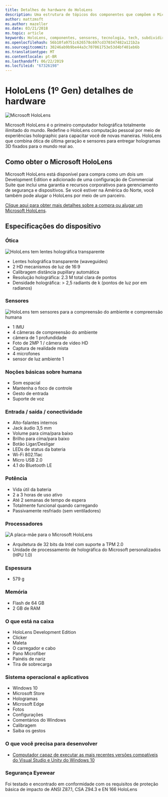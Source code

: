 ```yaml
---
title: Detalhes de hardware do HoloLens
description: Uma estrutura de tópicos dos componentes que compõem o Microsoft HoloLens, primeiro totalmente ilimitado holográfica computador do mundo executando o Windows.
author: mattzmsft
ms.author: mazeller
ms.date: 03/21/2018
ms.topic: article
keywords: HoloLens, componentes, sensores, tecnologia, tech, subdividir, desmontagem,
ms.openlocfilehash: 56b10fa9751c626578c697cd370347482a121b2a
ms.sourcegitcommit: 30246ab9b9be44a3c707061753e53d4bf401eb6b
ms.translationtype: MT
ms.contentlocale: pt-BR
ms.lasthandoff: 06/22/2019
ms.locfileid: "67326198"
---
```

# <a name="hololens-1st-gen-hardware-details"></a>HoloLens (1º Gen) detalhes de hardware

![Microsoft HoloLens](images/see-through-400px.jpg)

Microsoft HoloLens é o primeiro computador holográfica totalmente ilimitado do mundo. Redefine o HoloLens computação pessoal por meio de experiências holographic para capacitar você de novas maneiras. HoloLens que combina ótica de última geração e sensores para entregar hologramas 3D fixados para o mundo real ao.

## <a name="how-to-get-microsoft-hololens"></a>Como obter o Microsoft HoloLens

Microsoft HoloLens está disponível para compra como um dois um Development Edition e adicionado de uma configuração de Commercial Suite que inclui uma garantia e recursos corporativos para gerenciamento de segurança e dispositivos. Se você estiver na América do Norte, você também pode alugar o HoloLens por meio de um parceiro.

[Clique aqui para obter mais detalhes sobre a compra ou alugar um Microsoft HoloLens](https://www.microsoft.com/hololens/buy).

## <a name="device-specifications"></a>Especificações do dispositivo

### <a name="optics"></a>Ótica

![HoloLens tem lentes holográfica transparente](images/displays-400px.jpg)
* Lentes holográfica transparente (waveguides)
* 2 HD mecanismos de luz de 16:9
* Calibragem distância pupillary automática
* Resolução holográfica: 2.3 M total clara de pontos
* Densidade holográfica: > 2,5 radiants de k (pontos de luz por em radianos)

### <a name="sensors"></a>Sensores

![HoloLens tem sensores para a compreensão do ambiente e compreensão humana](images/sensor-bar-400px.jpg)
* 1 IMU
* 4 câmeras de compreensão do ambiente
* câmera de 1 profundidade
* Foto de 2MP 1 / câmera de vídeo HD
* Captura de realidade mista
* 4 microfones
* sensor de luz ambiente 1

### <a name="human-understanding"></a>Noções básicas sobre humana
* Som espacial
* Mantenha o foco de controle
* Gesto de entrada
* Suporte de voz

### <a name="input--output--connectivity"></a>Entrada / saída / conectividade
* Alto-falantes internos
* Jack áudio 3,5 mm
* Volume para cima/para baixo
* Brilho para cima/para baixo
* Botão Ligar/Desligar
* LEDs de status da bateria
* Wi-Fi 802.11ac
* Micro USB 2.0
* 4\.1 do Bluetooth LE

### <a name="power"></a>Potência
* Vida útil da bateria
* 2 a 3 horas de uso ativo
* Até 2 semanas de tempo de espera
* Totalmente funcional quando carregando
* Passivamente resfriado (sem ventiladores)

### <a name="processors"></a>Processadores

![A placa-mãe para o Microsoft HoloLens](images/motherboard-400px.jpg)
* Arquitetura de 32 bits da Intel com suporte a TPM 2.0
* Unidade de processamento de holográfica do Microsoft personalizados (HPU 1.0)

### <a name="weight"></a>Espessura
* 579 g

### <a name="memory"></a>Memória
* Flash de 64 GB
* 2 GB de RAM

### <a name="whats-in-the-box"></a>O que está na caixa
* HoloLens Development Edition
* Clicker
* Maleta
* O carregador e cabo
* Pano Microfiber
* Painéis de nariz
* Tira de sobrecarga

### <a name="os-and-apps"></a>Sistema operacional e aplicativos
* Windows 10
* Microsoft Store
* Hologramas
* Microsoft Edge
* Fotos
* Configurações
* Comentários do Windows
* Calibragem
* Saiba os gestos

### <a name="what-you-need-to-develop"></a>O que você precisa para desenvolver
* [Computador capaz de executar as mais recentes versões compatíveis do Visual Studio e Unity do Windows 10](install-the-tools.md)

### <a name="safety-eyewear"></a>Segurança Eyewear

Foi testado e encontrado em conformidade com os requisitos de proteção básica de impacto de ANSI Z87.1, CSA Z94.3 e EN 166 HoloLens
